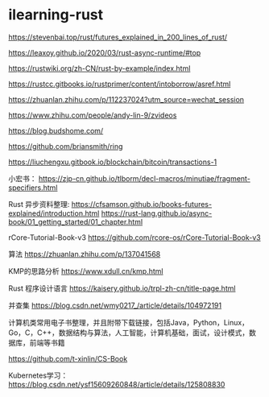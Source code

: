 # ilearning-rust
https://stevenbai.top/rust/futures_explained_in_200_lines_of_rust/

https://leaxoy.github.io/2020/03/rust-async-runtime/#top

https://rustwiki.org/zh-CN/rust-by-example/index.html

https://rustcc.gitbooks.io/rustprimer/content/intoborrow/asref.html

https://zhuanlan.zhihu.com/p/112237024?utm_source=wechat_session

https://www.zhihu.com/people/andy-lin-9/zvideos

https://blog.budshome.com/

https://github.com/briansmith/ring

https://liuchengxu.gitbook.io/blockchain/bitcoin/transactions-1

小宏书： https://zjp-cn.github.io/tlborm/decl-macros/minutiae/fragment-specifiers.html

Rust 异步资料整理: https://cfsamson.github.io/books-futures-explained/introduction.html
https://rust-lang.github.io/async-book/01_getting_started/01_chapter.html


rCore-Tutorial-Book-v3
https://github.com/rcore-os/rCore-Tutorial-Book-v3

算法
https://zhuanlan.zhihu.com/p/137041568

KMP的思路分析 https://www.xdull.cn/kmp.html

Rust 程序设计语言 https://kaisery.github.io/trpl-zh-cn/title-page.html


并查集 https://blog.csdn.net/wmy0217_/article/details/104972191


计算机类常用电子书整理，并且附带下载链接，包括Java，Python，Linux，Go，C，C++，数据结构与算法，人工智能，计算机基础，面试，设计模式，数据库，前端等书籍

https://github.com/t-xinlin/CS-Book

Kubernetes学习： https://blog.csdn.net/ysf15609260848/article/details/125808830
